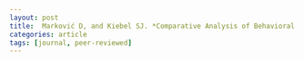 ```yaml
---
layout: post
title:  Marković D, and Kiebel SJ. *Comparative Analysis of Behavioral Models for Adaptive Learning in Changing Environments*. Frontiers in Computational Neuroscience (2016). [doi](https://doi.org/10.3389/fncom.2016.00033) [pdf](http://www.ncbi.nlm.nih.gov/pmc/articles/PMC4837154/pdf/fncom-10-00033.pdf)
categories: article
tags: [journal, peer-reviewed]
---
```



